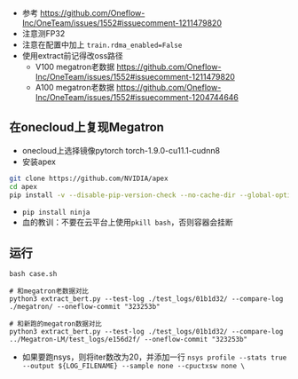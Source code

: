 
- 参考 https://github.com/Oneflow-Inc/OneTeam/issues/1552#issuecomment-1211479820
- 注意测FP32
- 注意在配置中加上 `train.rdma_enabled=False`
- 使用extract前记得改oss路径
    - V100 megatron老数据 https://github.com/Oneflow-Inc/OneTeam/issues/1552#issuecomment-1211479820
    - A100 megatron老数据 https://github.com/Oneflow-Inc/OneTeam/issues/1552#issuecomment-1204744646 

## 在onecloud上复现Megatron
- onecloud上选择镜像pytorch torch-1.9.0-cu11.1-cudnn8
- 安装apex
```bash
git clone https://github.com/NVIDIA/apex
cd apex
pip install -v --disable-pip-version-check --no-cache-dir --global-option="--cpp_ext" --global-option="--cuda_ext" ./
```
- `pip install ninja`
- 血的教训：不要在云平台上使用`pkill bash`，否则容器会挂断

## 运行
```
bash case.sh

# 和megatron老数据对比
python3 extract_bert.py --test-log ./test_logs/01b1d32/ --compare-log ./megatron/ --oneflow-commit "323253b" 

# 和新跑的megatron数据对比
python3 extract_bert.py --test-log ./test_logs/01b1d32/ --compare-log ../Megatron-LM/test_logs/e156d2f/ --oneflow-commit "323253b"
```
- 如果要跑nsys，则将iter数改为20，并添加一行 `nsys profile --stats true --output ${LOG_FILENAME} --sample none --cpuctxsw none \`

